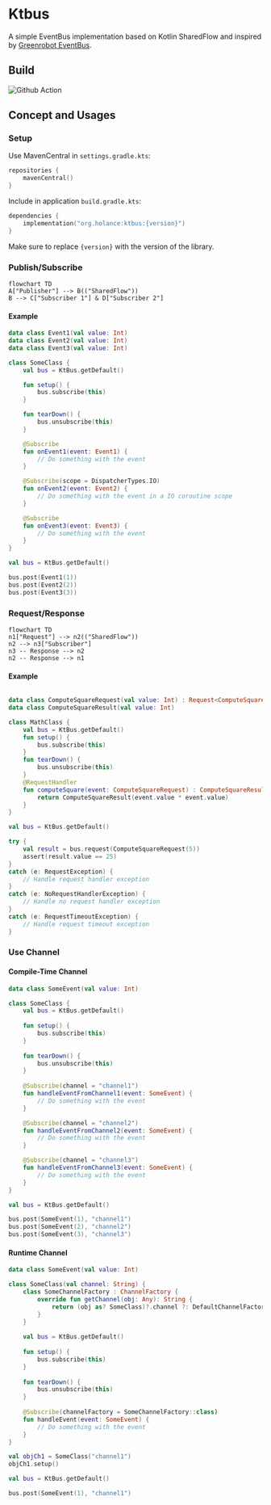 # Ktbus

A simple EventBus implementation based on Kotlin SharedFlow and inspired by 
[Greenrobot EventBus](https://github.com/greenrobot/EventBus).

## Build

![Github Action](https://github.com/holance/ktbus/actions/workflows/ci.yml/badge.svg)

## Concept and Usages

### Setup

Use MavenCentral in `settings.gradle.kts`:

```kotlin
repositories {
    mavenCentral()
}
```

Include in application `build.gradle.kts`:

```kotlin
dependencies {
    implementation("org.holance:ktbus:{version}")
}
```

Make sure to replace `{version}` with the version of the library.

### Publish/Subscribe

```mermaid
flowchart TD
A["Publisher"] --> B(("SharedFlow"))
B --> C["Subscriber 1"] & D["Subscriber 2"]
```

#### Example

```kotlin
data class Event1(val value: Int)
data class Event2(val value: Int)
data class Event3(val value: Int)

class SomeClass {
    val bus = KtBus.getDefault()

    fun setup() {
        bus.subscribe(this)
    }

    fun tearDown() {
        bus.unsubscribe(this)
    }

    @Subscribe
    fun onEvent1(event: Event1) {
        // Do something with the event
    }

    @Subscribe(scope = DispatcherTypes.IO)
    fun onEvent2(event: Event2) {
        // Do something with the event in a IO coroutine scope
    }

    @Subscribe
    fun onEvent3(event: Event3) {
        // Do something with the event
    }
}

val bus = KtBus.getDefault()

bus.post(Event1(1))
bus.post(Event2(2))
bus.post(Event3(3))
```


### Request/Response

```mermaid
flowchart TD
n1["Request"] --> n2(("SharedFlow"))
n2 --> n3["Subscriber"]
n3 -- Response --> n2
n2 -- Response --> n1
```

#### Example

```kotlin

data class ComputeSquareRequest(val value: Int) : Request<ComputeSquareResult>
data class ComputeSquareResult(val value: Int)

class MathClass {
    val bus = KtBus.getDefault()
    fun setup() {
        bus.subscribe(this)
    }
    fun tearDown() {
        bus.unsubscribe(this)
    }
    @RequestHandler
    fun computeSquare(event: ComputeSquareRequest) : ComputeSquareResult {
        return ComputeSquareResult(event.value * event.value)
    }
}

val bus = KtBus.getDefault()

try {
    val result = bus.request(ComputeSquareRequest(5))    
    assert(result.value == 25)
}
catch (e: RequestException) {
    // Handle request handler exception
}
catch (e: NoRequestHandlerException) {
    // Handle no request handler exception
}
catch (e: RequestTimeoutException) {
    // Handle request timeout exception
}

```

### Use Channel

#### Compile-Time Channel

```kotlin
data class SomeEvent(val value: Int)

class SomeClass {
    val bus = KtBus.getDefault()
    
    fun setup() {
        bus.subscribe(this)
    }
    
    fun tearDown() {
        bus.unsubscribe(this)
    }
    
    @Subscribe(channel = "channel1")
    fun handleEventFromChannel1(event: SomeEvent) {
        // Do something with the event
    }

    @Subscribe(channel = "channel2")
    fun handleEventFromChannel2(event: SomeEvent) {
        // Do something with the event
    }

    @Subscribe(channel = "channel3")
    fun handleEventFromChannel3(event: SomeEvent) {
        // Do something with the event
    }
}

val bus = KtBus.getDefault()

bus.post(SomeEvent(1), "channel1")
bus.post(SomeEvent(2), "channel2")
bus.post(SomeEvent(3), "channel3")
```

#### Runtime Channel

```kotlin
data class SomeEvent(val value: Int)

class SomeClass(val channel: String) {
    class SomeChannelFactory : ChannelFactory {
        override fun getChannel(obj: Any): String {
            return (obj as? SomeClass)?.channel ?: DefaultChannelFactory.DEFAULT_CHANNEL
        }
    }
    
    val bus = KtBus.getDefault()
    
    fun setup() {
        bus.subscribe(this)
    }
    
    fun tearDown() {
        bus.unsubscribe(this)
    }
    
    @Subscribe(channelFactory = SomeChannelFactory::class)
    fun handleEvent(event: SomeEvent) {
        // Do something with the event
    }
}

val objCh1 = SomeClass("channel1")
objCh1.setup()

val bus = KtBus.getDefault()

bus.post(SomeEvent(1), "channel1")
```
